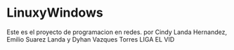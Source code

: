 # LinuxyWindows
Este es el proyecto de programacion en redes. por Cindy Landa Hernandez, Emilio Suarez Landa y Dyhan  Vazques Torres
LIGA EL  VID


